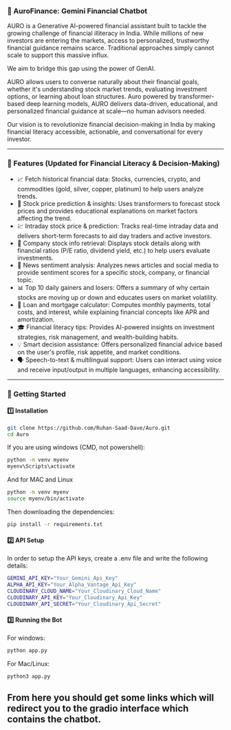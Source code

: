 ### **📌 AuroFinance: Gemini Financial Chatbot**  
AURO is a Generative AI-powered financial assistant built to tackle the growing challenge of financial illiteracy in India. While millions of new investors are entering the markets, access to personalized, trustworthy financial guidance remains scarce. Traditional approaches simply cannot scale to support this massive influx.

We aim to bridge this gap using the power of GenAI.

AURO allows users to converse naturally about their financial goals, whether it's understanding stock market trends, evaluating investment options, or learning about loan structures. Auro powered by transformer-based deep learning models, AURO delivers data-driven, educational, and personalized financial guidance at scale—no human advisors needed.

Our vision is to revolutionize financial decision-making in India by making financial literacy accessible, actionable, and conversational for every investor.

---

### **🔹 Features (Updated for Financial Literacy & Decision-Making)**  
- 📈 Fetch historical financial data: Stocks, currencies, crypto, and commodities (gold, silver, copper, platinum) to help users analyze trends.
- 🔮 Stock price prediction & insights: Uses transformers to forecast stock prices and provides educational explanations on market factors affecting the trend.
- 💹 Intraday stock price & prediction: Tracks real-time intraday data and delivers short-term forecasts to aid day traders and active investors.
- 🏢 Company stock info retrieval: Displays stock details along with financial ratios (P/E ratio, dividend yield, etc.) to help users evaluate investments.
- 📰 News sentiment analysis: Analyzes news articles and social media to provide sentiment scores for a specific stock, company, or financial topic.
- 📊 Top 10 daily gainers and losers: Offers a summary of why certain stocks are moving up or down and educates users on market volatility.
- 🏦 Loan and mortgage calculator: Computes monthly payments, total costs, and interest, while explaining financial concepts like APR and amortization.
- 🎓 Financial literacy tips: Provides AI-powered insights on investment strategies, risk management, and wealth-building habits.
- 💡 Smart decision assistance: Offers personalized financial advice based on the user's profile, risk appetite, and market conditions.
- 🗣️ Speech-to-text & multilingual support: Users can interact using voice and receive input/output in multiple languages, enhancing accessibility.

---

### **🚀 Getting Started**  

#### **1️⃣ Installation**  
```bash
git clone https://github.com/Ruhan-Saad-Dave/Auro.git
cd Auro
```
If you are using windows (CMD, not powershell):
```bash
python -m venv myenv
myenv\Scripts\activate
```
And for MAC and Linux
```bash
python -m venv myenv
source myenv/bin/activate
```
Then downloading the dependencies:
```bash
pip install -r requirements.txt
```

#### **2️⃣ API Setup**  
In order to setup the API keys, create a .env file and write the following details:  
```bash
GEMINI_API_KEY="Your_Gemini_Api_Key"
ALPHA_API_KEY="Your_Alpha_Vantage_Api_Key"
CLOUDINARY_CLOUD_NAME="Your_Cloudinary_Cloud_Name"
CLOUDINARY_API_KEY="Your_Cloudinary_Api_Key"
CLOUDINARY_API_SECRET="Your_Cloudinary_Api_Secret"
```

#### **3️⃣ Running the Bot**  
For windows:
```bash
python app.py
```
For Mac/Linux:
```bash
python3 app.py
```
From here you should get some links which will redirect you to the gradio interface which contains the chatbot.
---
